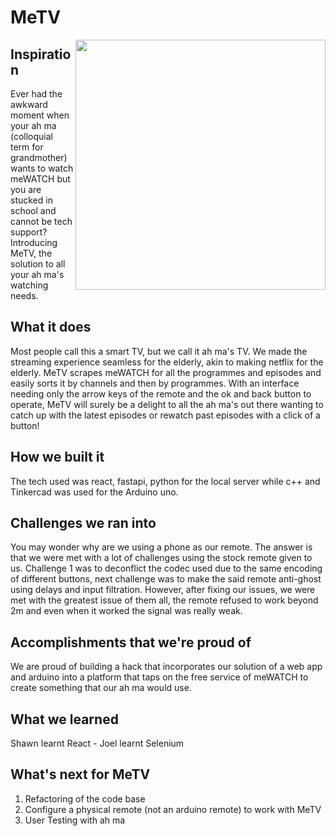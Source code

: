 # MeTV
<img align="right" width="400" src="https://cdn.dribbble.com/users/330915/screenshots/3587000/media/cf9c914d04e017ab821bab2ee0bb87cb.gif">

## Inspiration
Ever had the awkward moment when your ah ma (colloquial term for grandmother) wants to watch meWATCH but you are stucked in school and cannot be tech support? Introducing MeTV, the solution to all your ah ma's watching needs.

## What it does
Most people call this a smart TV, but we call it ah ma's TV. We made the streaming experience seamless for the elderly, akin to making netflix for the elderly. MeTV scrapes meWATCH for all the programmes and episodes and easily sorts it by channels and then by programmes. With an interface needing only the arrow keys of the remote and the ok and back button to operate, MeTV will surely be a delight to all the ah ma's out there wanting to catch up with the latest episodes or rewatch past episodes with a click of a button!

## How we built it
The tech used was react, fastapi, python for the local server while c++ and Tinkercad was used for the Arduino uno.

## Challenges we ran into
You may wonder why are we using a phone as our remote. The answer is that we were met with a lot of challenges using the stock remote given to us. Challenge 1 was to deconflict the codec used due to the same encoding of different buttons, next challenge was to make the said remote anti-ghost using delays and input filtration. However, after fixing our issues, we were met with the greatest issue of them all, the remote refused to work beyond 2m and even when it worked the signal was really weak.

## Accomplishments that we're proud of
We are proud of building a hack that incorporates our solution of a web app and arduino into a platform that taps on the free service of meWATCH to create something that our ah ma would use.

## What we learned
Shawn learnt React - Joel learnt Selenium

## What's next for MeTV
1. Refactoring of the code base
3. Configure a physical remote (not an arduino remote) to work with MeTV
2. User Testing with ah ma
